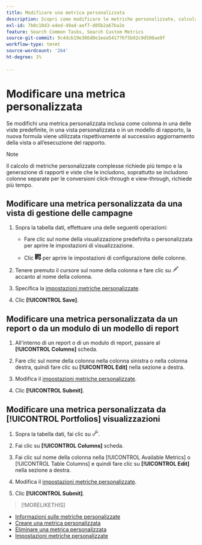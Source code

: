 ```yaml
---
title: Modificare una metrica personalizzata
description: Scopri come modificare le metriche personalizzate, calcolate dalle metriche standard.
exl-id: 7b0c18d3-e4ed-49ad-aef7-d05b2a67ba2e
feature: Search Common Tasks, Search Custom Metrics
source-git-commit: 9c4dcb19e386d8e1eea541776f5b92c9d500ae9f
workflow-type: tm+mt
source-wordcount: '264'
ht-degree: 1%

---
```


# Modificare una metrica personalizzata

Se modifichi una metrica personalizzata inclusa come colonna in una delle viste predefinite, in una vista personalizzata o in un modello di rapporto, la nuova formula viene utilizzata rispettivamente al successivo aggiornamento della vista o all’esecuzione del rapporto.

>[!NOTE]
>
>Il calcolo di metriche personalizzate complesse richiede più tempo e la generazione di rapporti e viste che le includono, soprattutto se includono colonne separate per le conversioni click-through e view-through, richiede più tempo.

## Modificare una metrica personalizzata da una vista di gestione delle campagne

1. Sopra la tabella dati, effettuare una delle seguenti operazioni:

   * Fare clic sul nome della visualizzazione predefinita o personalizzata per aprire le impostazioni di visualizzazione.

   * Clic ![Colonne personalizzate](/help/search-social-commerce/assets/custom-columns.png "Colonne personalizzate") per aprire le impostazioni di configurazione delle colonne.

1. Tenere premuto il cursore sul nome della colonna e fare clic su ![Modifica](/help/search-social-commerce/assets/edit.png "Modifica") accanto al nome della colonna.

1. Specifica la [impostazioni metriche personalizzate](custom-metric-settings.md).

1. Clic **[!UICONTROL Save]**.

## Modificare una metrica personalizzata da un report o da un modulo di un modello di report

1. All&#39;interno di un report o di un modulo di report, passare al **[!UICONTROL Columns]** scheda.

1. Fare clic sul nome della colonna nella colonna sinistra o nella colonna destra, quindi fare clic su **[!UICONTROL Edit]** nella sezione a destra.

1. Modifica il [impostazioni metriche personalizzate](custom-metric-settings.md).

1. Clic **[!UICONTROL Submit]**.

## Modificare una metrica personalizzata da [!UICONTROL Portfolios] visualizzazioni

1. Sopra la tabella dati, fai clic su ![Modifica vista selezionata](/help/search-social-commerce/assets/view-settings.png "Modifica vista selezionata").

1. Fai clic su **[!UICONTROL Columns]** scheda.

1. Fai clic sul nome della colonna nella [!UICONTROL Available Metrics] o [!UICONTROL Table Columns] e quindi fare clic su **[!UICONTROL Edit]** nella sezione a destra.

1. Modifica il [impostazioni metriche personalizzate](custom-metric-settings.md).

1. Clic **[!UICONTROL Submit]**.

>[!MORELIKETHIS]
>
* [Informazioni sulle metriche personalizzate](custom-metric-about.md)
* [Creare una metrica personalizzata](custom-metric-create.md)
* [Eliminare una metrica personalizzata](custom-metric-delete.md)
* [Impostazioni metriche personalizzate](custom-metric-settings.md)

